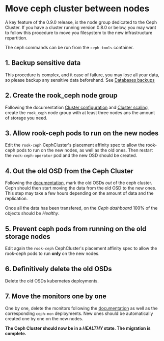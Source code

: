 # Move ceph cluster between nodes

A key feature of the 0.9.0 release, is the node group dedicated to the Ceph Cluster. If you have a cluster running version 0.8.0 or below, you may want to follow this procedure to move you filesystem to the new infrastructure repartition.

The ceph commands can be run from the `ceph-tools` container.

## 1. Backup sensitive data

This procedure is complex, and it case of failure, you may lose all your data, so please backup any sensitive data beforehand. See [Databases backups](./Databases%20backups.md)

## 2. Create the rook_ceph node group

Following the documentation [Cluster configuration](./Cluster%20configuration.md) and [Cluster scaling](./Cluster%20scaling.md), create the `rook_ceph` node group with at least three nodes ans the amount of storage you need.

## 3. Allow rook-ceph pods to run on the new nodes

Edit the `rook-ceph` CephCluster's placement affinity spec to allow the rook-ceph pods to run on the new nodes, as well as the old ones. Then restart the `rook-ceph-operator` pod and the new OSD should be created.

## 4. Out the old OSD from the Ceph Cluster

Following the [documentation](https://docs.ceph.com/en/latest/rados/operations/add-or-rm-osds/), mark the old OSDs *out* of the ceph cluster. Ceph should then start moving the data from the old OSD to the new ones. This step may take a few hours depending on the amount of data and the replication.

Once all the data has been transfered, on the *Ceph dashboard* 100% of the objects should be *Healthy*.

## 5. Prevent ceph pods from running on the old storage nodes

Edit again the `rook-ceph` CephCluster's placement affinity spec to allow the rook-ceph pods to run **only** on the new nodes.

## 6. Definitively delete the old OSDs

Delete the old OSDs kubernetes deployments.

## 7. Move the monitors one by one

One by one, delete the monitors following the [documentation](https://docs.ceph.com/en/latest/rados/operations/add-or-rm-mons/) as well as the corresponding `ceph-mon` deployments. New ones should be automatically created one by one on the new nodes.

**The Ceph Cluster should now be in a *HEALTHY* state. The migration is complete.**
